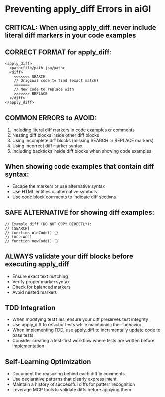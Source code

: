# Preventing apply_diff Errors in aiGI

## CRITICAL: When using apply_diff, never include literal diff markers in your code examples

## CORRECT FORMAT for apply_diff:

```
<apply_diff>
  <path>file/path.js</path>
  <diff>
    <<<<<<< SEARCH
    // Original code to find (exact match)
    =======
    // New code to replace with
    >>>>>>> REPLACE
  </diff>
</apply_diff>
```

## COMMON ERRORS to AVOID:

1. Including literal diff markers in code examples or comments
2. Nesting diff blocks inside other diff blocks
3. Using incomplete diff blocks (missing SEARCH or REPLACE markers)
4. Using incorrect diff marker syntax
5. Including backticks inside diff blocks when showing code examples

## When showing code examples that contain diff syntax:

- Escape the markers or use alternative syntax
- Use HTML entities or alternative symbols
- Use code block comments to indicate diff sections

## SAFE ALTERNATIVE for showing diff examples:

```
// Example diff (DO NOT COPY DIRECTLY):
// [SEARCH]
// function oldCode() {}
// [REPLACE]
// function newCode() {}
```

## ALWAYS validate your diff blocks before executing apply_diff

- Ensure exact text matching
- Verify proper marker syntax
- Check for balanced markers
- Avoid nested markers

## TDD Integration

- When modifying test files, ensure your diff preserves test integrity
- Use apply_diff to refactor tests while maintaining their behavior
- When implementing TDD, use apply_diff to incrementally update code to pass tests
- Consider creating a test-first workflow where tests are written before implementation

## Self-Learning Optimization

- Document the reasoning behind each diff in comments
- Use declarative patterns that clearly express intent
- Maintain a history of successful diffs for pattern recognition
- Leverage MCP tools to validate diffs before applying them
